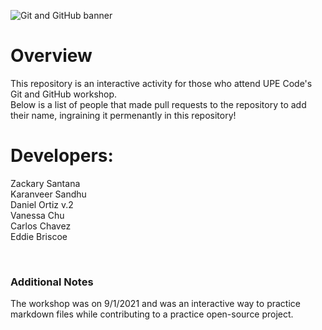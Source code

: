 ![Git and GitHub banner](Banner.png)
# Overview
This repository is an interactive activity for those who attend UPE Code's Git and GitHub workshop. <br />
Below is a list of people that made pull requests to the repository to add their name, ingraining it permenantly in this repository!

# Developers:
Zackary Santana <br />
Karanveer Sandhu <br />
Daniel Ortiz v.2 <br />
Vanessa Chu <br />
Carlos Chavez <br />
Eddie Briscoe <br />

<br />

### Additional Notes
The workshop was on 9/1/2021 and was an interactive way to practice markdown files while contributing to a practice open-source project.
